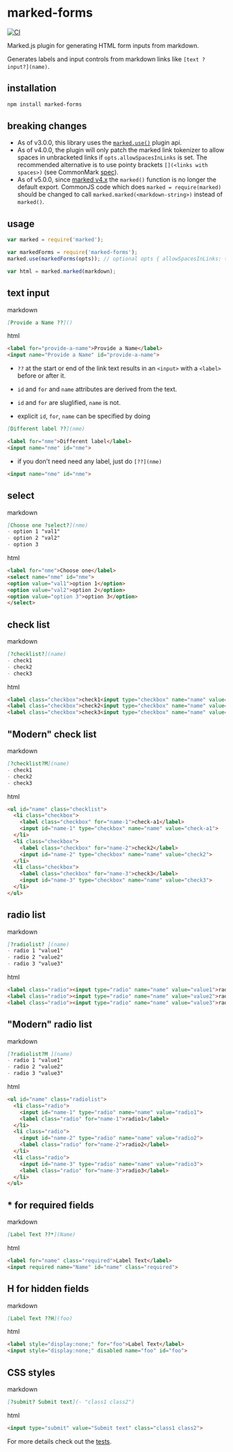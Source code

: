 # marked-forms
[![CI](https://github.com/jldec/marked-forms/workflows/CI/badge.svg)](https://github.com/jldec/marked-forms/actions)

Marked.js plugin for generating HTML form inputs from markdown.

Generates labels and input controls from markdown links like `[text ?input?](name)`.

## installation

```sh
npm install marked-forms
```
## breaking changes
- As of v3.0.0, this library uses the [`marked.use()`](https://marked.js.org/#/USING_PRO.md#use) plugin api.
- As of v4.0.0, the plugin will only patch the marked link tokenizer to allow spaces in unbracketed links if
  `opts.allowSpacesInLinks` is set. The recommended alternative is to use pointy brackets `[](<links with spaces>)` (see CommonMark [spec](https://spec.commonmark.org/0.29/#example-486)).
- As of v5.0.0, since [marked v4.x](https://github.com/markedjs/marked/releases/tag/v4.0.0) the `marked()` function is no longer the default export. CommonJS code which does `marked = require(marked)` should be changed to call `marked.marked(<markdown-string>)` instead of `marked()`.


## usage

```javascript
var marked = require('marked');

var markedForms = require('marked-forms');
marked.use(markedForms(opts)); // optional opts { allowSpacesInLinks: true }

var html = marked.marked(markdown);
```

## text input

markdown

```md
[Provide a Name ??]()
```

html

```html
<label for="provide-a-name">Provide a Name</label>
<input name="Provide a Name" id="provide-a-name">
```

- `??` at the start or end of the link text results in an `<input>` with a `<label>` before or after it.

- `id` and `for` and `name` attributes are derived from the text.

- `id` and `for` are sluglified, `name` is not.

- explicit `id`, `for`, `name` can be specified by doing

```md
[Different label ??](nme)
```

```html
<label for="nme">Different label</label>
<input name="nme" id="nme">
```

- if you don't need need any label, just do `[??](nme)`

```html
<input name="nme" id="nme">
```


## select

markdown

```md
[Choose one ?select?](nme)
- option 1 "val1"
- option 2 "val2"
- option 3
```

html

```html
<label for="nme">Choose one</label>
<select name="nme" id="nme">
<option value="val1">option 1</option>
<option value="val2">option 2</option>
<option value="option 3">option 3</option>
</select>
```

## check list

markdown

```md
[?checklist?](name)
- check1
- check2
- check3
```

html

```html
<label class="checkbox">check1<input type="checkbox" name="name" value="check1"></label>
<label class="checkbox">check2<input type="checkbox" name="name" value="check2"></label>
<label class="checkbox">check3<input type="checkbox" name="name" value="check3"></label>
```

## "Modern" check list

markdown

```md
[?checklist?M](name)
- check1
- check2
- check3
```

html

```html
<ul id="name" class="checklist">
  <li class="checkbox">
    <label class="checkbox" for="name-1">check-a1</label>
    <input id="name-1" type="checkbox" name="name" value="check-a1">
  </li>
  <li class="checkbox">
    <label class="checkbox" for="name-2">check2</label>
    <input id="name-2" type="checkbox" name="name" value="check2">
  </li>
  <li class="checkbox">
    <label class="checkbox" for="name-3">check3</label>
    <input id="name-3" type="checkbox" name="name" value="check3">
  </li>
</ul>
```

## radio list

markdown

```md
[?radiolist? ](name)
- radio 1 "value1"
- radio 2 "value2"
- radio 3 "value3"
```

html

```html
<label class="radio"><input type="radio" name="name" value="value1">radio 1</label>
<label class="radio"><input type="radio" name="name" value="value2">radio 2</label>
<label class="radio"><input type="radio" name="name" value="value3">radio 3</label>
```

## "Modern" radio list

markdown

```md
[?radiolist?M ](name)
- radio 1 "value1"
- radio 2 "value2"
- radio 3 "value3"
```

html

```html
<ul id="name" class="radiolist">
  <li class="radio">
    <input id="name-1" type="radio" name="name" value="radio1">
    <label class="radio" for="name-1">radio1</label>
  </li>
  <li class="radio">
    <input id="name-2" type="radio" name="name" value="radio2">
    <label class="radio" for="name-2">radio2</label>
  </li>
  <li class="radio">
    <input id="name-3" type="radio" name="name" value="radio3">
    <label class="radio" for="name-3">radio3</label>
  </li>
</ul>
```

## * for required fields

markdown

```md
[Label Text ??*](Name)
```


html

```html
<label for="name" class="required">Label Text</label>
<input required name="Name" id="name" class="required">
```


## H for hidden fields

markdown

```md
[Label Text ??H](foo)
```


html

```html
<label style="display:none;" for="foo">Label Text</label>
<input style="display:none;" disabled name="foo" id="foo">
```


## CSS styles 

markdown

```md
[?submit? Submit text](- "class1 class2")
```


html

```html
<input type="submit" value="Submit text" class="class1 class2">
```

For more details check out the [tests](test/test-marked-forms.js).


